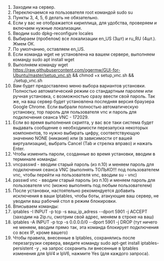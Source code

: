 1. Заходим на сервер.
2. Переключаемся на пользователя root командой sudo su
3. Пункты 3, 4, 5, 6 делать не обязательно.
4. Если у вас не отображается кириллица, для удобства, проверяем и включаем нужные локализации.
5. Вводим sudo dpkg-reconfigure locales
6. Выбираем (пробелом) все локализации en_US (3шт) и ru_RU (4шт.). Жмем ОК.
7. По умолчанию, оставляем en_US.
8. Если команда wget не установлена на вашем сервере, выполняем команду sudo apt install wget
9. Выполняем команду wget https://raw.githubusercontent.com/ogermw/GUI-for-Ubuntu/master/setup_vnc.sh && chmod +x setup_vnc.sh && ./setup_vnc.sh
10. Вам будет предоставлено меню выбора вариантов установки. Полностью автоматический режим со стандартным паролем или ручная установка, с возможностью сразу ввести свой пароль. Так же, на ваш сервер будет установлена последняя версия браузера Google Chrome. Если выбрали полностью автоматическую установку, тор пароль для пользователя vnc и пароль для подключения сеанса VNC - 172029.
11. Если во время выполнения скрипта, у вас все таки система будет выдавать сообщение о необходимости перезапуска некоторых компонентов, то нужно выбирать цифру, соответствующую значению NONE (никакие) или (в зависимости от вашей виртуализации), выбрать Cancel (Tab и стрелка вправо) и нажать Enter.
12. Чтобы изменить пароли, созданные во время установки, вводим в терминале команды:
13. vncpasswd - вводим старый пароль (из п.10) и меняем пароль для подключения сеанса VNC (выполнять ТОЛЬКО!!! под пользователем vnc, чтобы перейти на пользователя vnc, вводим su - vnc)
14. passwd vnc - вводим старый пароль (из п.10) и меняем пароль для пользователя vnc (можно выполнять под любым пользователем)
15. После установки, настоятельно рекомендуется добавить исключения в ваши Iptables, чтобы боты, атакующие ваш сервер, не уводили ваш рабочий стол в режим блокировки.
16. Вписываем команды:
17. iptables -I INPUT -p tcp -s ваш_ip_adress --dport 5901 -j ACCEPT  (заходим на 2ip.ru, смотрим свой адрес, меняем в строке на ваш)
18. iptables -A INPUT -p tcp -s 0.0.0.0/0 --dport 5901 -j DROP  (тут ничего не меняем, вводим прямо так, эта команда блокирует подключения со всех IP, кроме вашего)
19. Чтобы правила, внесенные в Iptables, сохранялись после перезагрузки сервера, введите команду sudo apt-get install iptables-persistent -y , на запрос сохранить ли внесенные в Iptables изменения для IpV4 и IpV6, нажмите Yes (для каждого запроса).
